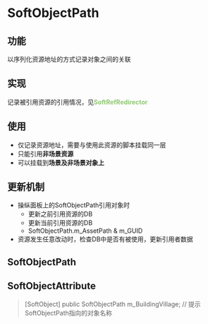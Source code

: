 # SoftObjectPath
## 功能
以序列化资源地址的方式记录对象之间的关联

## 实现
记录被引用资源的引用情况，见<font color=#90C773>**SoftRefRedirector**</font>

## 使用
* 仅记录资源地址，需要与使用此资源的脚本挂载同一层
* 只能引用**非场景资源**
* 可以挂载到**场景及非场景对象上**

## 更新机制
* 操纵面板上的SoftObjectPath引用对象时
    * 更新之前引用资源的DB
    * 更新当前引用资源的DB
    * SoftObjectPath.m_AssetPath & m_GUID
* 资源发生任意改动时，检查DB中是否有被使用，更新引用者数据





## SoftObjectPath

## SoftObjectAttribute
> [SoftObject] public SoftObjectPath m_BuildingVillage;         // 提示SoftObjectPath指向的对象名称

